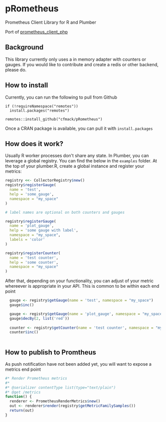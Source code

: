 
# pRometheus
Prometheus Client Library for R and Plumber

Port of [prometheus_client_php](https://github.com/endclothing/prometheus_client_php) 

## Background

This library currently only uses a in memory adapter with counters or gauges.  If you would like to contribute and create a redis or other backend, please do.   


## How to install

Currently, you can run the following to pull from Github

```
if (!requireNamespace("remotes"))
  install.packages("remotes")

remotes::install_github("cfmack/pRometheus")
```

Once a CRAN package is available, you can pull it with `install.packages`

## How does it work?

Usually R worker processes don't share any state.   In Plumber, you can leverage a global registry.   You can find the below in the `examples` folder.  At the top of your plumber.R, create a global instance and register your metrics:

```R
registry <<- CollectorRegistry$new()
registry$registerGauge(
  name = 'test',
  help = 'some_gauge',
  namespace = "my_space"
)

# label names are optional on both counters and gauges

registry$registerGauge(
  name = 'plot_gauge',
  help = 'some gauge with label',
  namespace = "my_space",
  labels = 'color'
)

registry$registerCounter(
  name = 'test counter',
  help = 'some counter',
  namespace = "my_space"
)

```

After that, depending on your functionality, you can adjust of your metric whereever is appropriate in your API.   This is common to be within each end point

```R
  gauge <- registry$getGauge(name = 'test', namespace = "my_space")
  gauge$inc()

  gauge <- registry$getGauge(name = 'plot_gauge', namespace = "my_space")
  gauge$decBy(2, list('red'))
  
  counter <- registry$getCounter(name = 'test counter', namespace = "my_space")
  counter$inc()
  
```

## How to publish to Promtheus
As push notification have not been added yet, you will want to expose a metrics end point

```R
#* Render Prometheus metrics
#*
#* @serializer contentType list(type="text/plain")
#* @get /metrics
function() {
  renderer <- PrometheusRenderMetrics$new()
  out <- renderer$render(registry$getMetricFamilySamples())
  return(out)
}

``` 
